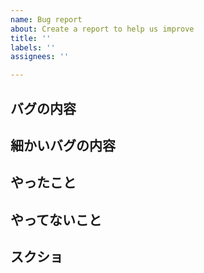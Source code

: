 ```yaml
---
name: Bug report
about: Create a report to help us improve
title: ''
labels: ''
assignees: ''

---
```


## バグの内容

## 細かいバグの内容

## やったこと

## やってないこと

## スクショ
